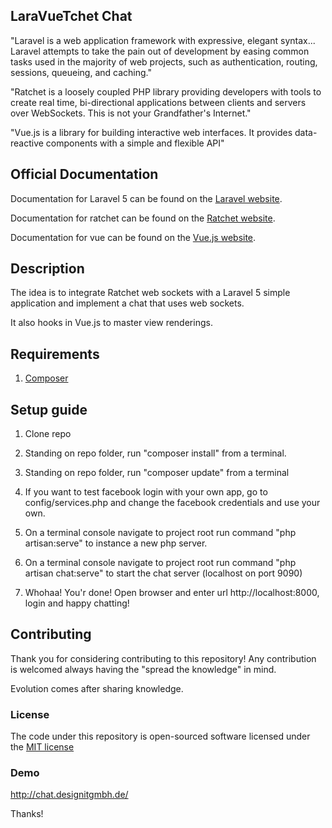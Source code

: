 ## LaraVueTchet Chat

"Laravel is a web application framework with expressive, elegant syntax... Laravel attempts to take the pain out of development by easing common tasks used in the majority of web projects, such as authentication, routing, sessions, queueing, and caching."

"Ratchet is a loosely coupled PHP library providing developers with tools to create real time, bi-directional applications between clients and servers over WebSockets. This is not your Grandfather's Internet."

"Vue.js is a library for building interactive web interfaces. It provides data-reactive components with a simple and flexible API"

## Official Documentation

Documentation for Laravel 5 can be found on the [Laravel website](http://laravel.com/docs).

Documentation for ratchet can be found on the [Ratchet website](http://socketo.me/docs/).

Documentation for vue can be found on the [Vue.js website](http://vuejs.org/guide/).

## Description

The idea is to integrate Ratchet web sockets with a Laravel 5 simple application and implement a chat that uses web sockets.

It also hooks in Vue.js to master view renderings.

## Requirements

1) [Composer](https://getcomposer.org/)

## Setup guide
	
1) Clone repo

2) Standing on repo folder, run "composer install" from a terminal.

3) Standing on repo folder, run "composer update" from a terminal

4) If you want to test facebook login with your own app, go to config/services.php and change the facebook credentials and use your own.

5) On a terminal console navigate to project root run command "php artisan:serve" to instance a new php server.

6) On a terminal console navigate to project root run command "php artisan chat:serve" to start the chat server (localhost on port 9090)

7) Whohaa! You'r done! Open browser and enter url http://localhost:8000, login and happy chatting!

## Contributing

Thank you for considering contributing to this repository! Any contribution is welcomed always having the "spread the knowledge" in mind. 

Evolution comes after sharing knowledge.

### License

The code under this repository is open-sourced software licensed under the [MIT license](http://opensource.org/licenses/MIT)

### Demo
http://chat.designitgmbh.de/

Thanks!
